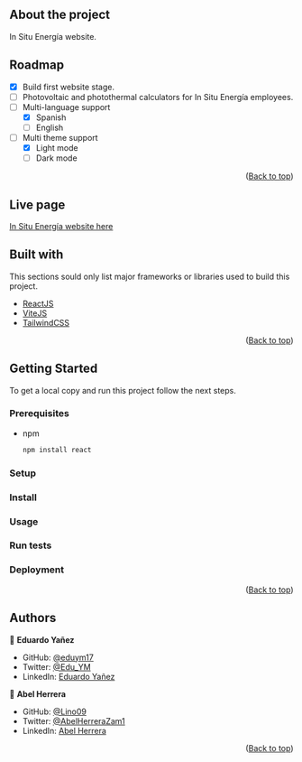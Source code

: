 ## About the project

In Situ Energía website.

## Roadmap

- [x] Build first website stage.
- [ ] Photovoltaic and photothermal calculators for In Situ Energía employees.
- [ ] Multi-language support
     - [x] Spanish
     - [ ] English
- [ ] Multi theme support
     - [x] Light mode
     - [ ] Dark mode

<p align="right">(<a href="#top">Back to top</a>)</p>

## Live page

[In Situ Energía website here](https://www.in-situ.com.mx)

## Built with

This sections sould only list major frameworks or libraries used to build this project.
* [ReactJS](https://reactjs.org/)
* [ViteJS](https://vitejs.dev/)
* [TailwindCSS](https://tailwindcss.com/)

<p align="right">(<a href="#top">Back to top</a>)</p>

## Getting Started

To get a local copy and run this project follow the next steps.

### Prerequisites
* npm
  ```sh
  npm install react
  ```

### Setup

### Install

### Usage

### Run tests

### Deployment

<p align="right">(<a href="#top">Back to top</a>)</p>

## Authors

👤 **Eduardo Yañez**

- GitHub: [@eduym17](https://github.com/eduym17)
- Twitter: [@Edu_YM](https://twitter.com/Edu_YM)
- LinkedIn: [Eduardo Yañez](https://www.linkedin.com/in/eduardoym/)

👤 **Abel Herrera**

- GitHub: [@Lino09](https://github.com/Lino09)
- Twitter: [@AbelHerreraZam1](https://twitter.com/AbelHerreraZam1)
- LinkedIn: [Abel Herrera](https://www.linkedin.com/in/abelherreraz/)

<p align="right">(<a href="#top">Back to top</a>)</p>
